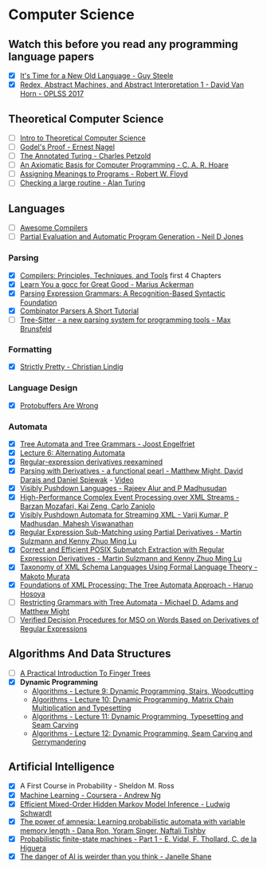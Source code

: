 # Computer Science

## Watch this before you read any programming language papers

  - [x] [It's Time for a New Old Language - Guy Steele](https://www.youtube.com/watch?v=dCuZkaaou0Q)
  - [x] [Redex, Abstract Machines, and Abstract Interpretation 1 - David Van Horn - OPLSS 2017](https://www.youtube.com/watch?v=8upRv9wjHp0)

## Theoretical Computer Science

  - [ ] [Intro to Theoretical Computer Science](https://www.udacity.com/course/intro-to-theoretical-computer-science--cs313)
  - [ ] [Godel's Proof - Ernest Nagel](https://www.amazon.com/Godels-Proof-Ernest-Nagel-ebook/dp/B004DL2JCE)
  - [ ] [The Annotated Turing - Charles Petzold](https://www.amazon.com/Annotated-Turing-Through-Historic-Computability/dp/0470229055)
  - [ ] [An Axiomatic Basis for Computer Programming - C. A. R. Hoare](https://www.cs.cmu.edu/~crary/819-f09/Hoare69.pdf)
  - [ ] [Assigning Meanings to Programs - Robert W. Floyd](http://www.cs.tau.ac.il/~nachumd/term/FloydMeaning.pdf)
  - [ ] [Checking a large routine - Alan Turing](http://www.turingarchive.org/browse.php/b/8)
  
## Languages

  - [ ] [Awesome Compilers](https://github.com/aalhour/awesome-compilers)
  - [ ] [Partial Evaluation and Automatic Program Generation - Neil D Jones](https://www.researchgate.net/publication/213882771_Partial_Evaluation_and_Automatic_Program_Generation)

### Parsing

  - [x] [Compilers: Principles, Techniques, and Tools](https://en.wikipedia.org/wiki/Compilers:_Principles,_Techniques,_and_Tools) first 4 Chapters
  - [x] [Learn You a gocc for Great Good - Marius Ackerman](https://raw.githubusercontent.com/goccmack/gocc/master/doc/gocc_user_guide.pdf)
  - [x] [Parsing Expression Grammars: A Recognition-Based Syntactic Foundation](http://bford.info/pub/lang/peg.pdf)
  - [x] [Combinator Parsers A Short Tutorial](http://www.cs.uu.nl/research/techreps/repo/CS-2008/2008-044.pdf)
  - [ ] [Tree-Sitter - a new parsing system for programming tools - Max Brunsfeld](https://www.thestrangeloop.com/2018/tree-sitter---a-new-parsing-system-for-programming-tools.html)
  
### Formatting
  
  - [x] [Strictly Pretty - Christian Lindig](http://citeseerx.ist.psu.edu/viewdoc/download;jsessionid=2E564314F89B56D1BD8962F056430F02?doi=10.1.1.34.2200&rep=rep1&type=pdf)
  
### Language Design
 
  - [x] [Protobuffers Are Wrong](https://reasonablypolymorphic.com/blog/protos-are-wrong/)

### Automata

  - [x] [Tree Automata and Tree Grammars - Joost Engelfriet](https://arxiv.org/pdf/1510.02036.pdf)
  - [x] [Lecture 6: Alternating Automata](http://www.cmi.ac.in/~kumar/words/lecture06.pdf)
  - [x] [Regular-expression derivatives reexamined](https://people.mpi-sws.org/~turon/re-deriv.pdf)
  - [x] [Parsing with Derivatives - a functional pearl - Matthew Might, David Darais and Daniel Spiewak](https://s3.amazonaws.com/academia.edu.documents/30626123/might2011derivatives.pdf?AWSAccessKeyId=AKIAIWOWYYGZ2Y53UL3A&Expires=1518892310&Signature=h%2BGIOGvJDelNj2jLucDwIHGO7kc%3D&response-content-disposition=inline%3B%20filename%3DParsing_with_derivatives_a_functional_pe.pdf) - [Video](https://www.youtube.com/watch?v=ZzsK8Am6dKU)
  - [x] [Visibly Pushdown Languages - Rajeev Alur and P Madhusudan](https://repository.upenn.edu/cgi/viewcontent.cgi?article=1174&context=cis_papers)
  - [x] [High-Performance Complex Event Processing over XML Streams - Barzan Mozafari, Kai Zeng, Carlo Zaniolo](http://web.cs.ucla.edu/~zaniolo/papers/p253-mozafari.pdf)
  - [x] [Visibly Pushdown Automata for Streaming XML - Varij Kumar, P Madhusdan, Mahesh Viswanathan](http://www.ra.ethz.ch/cdstore/www2007/www2007.org/papers/paper788.pdf)
  - [x] [Regular Expression Sub-Matching using Partial Derivatives - Martin Sulzmann and Kenny Zhuo Ming Lu](https://5b6c6881-a-62cb3a1a-s-sites.googlegroups.com/site/luzhuomi/file/ppdp39-sulzmann.pdf?attachauth=ANoY7crz7zlgeFVqKfz21xs3J43HwF_-sNbCMgfXTF_n3NGvtRj9c38uRQfo-0djC_uj60Hwfg0UCE21pwBzsG0Tp6g5PG1_Bbc0Pua71Gw9_rDuGmxecsdMhf9QgdCh6KsqVLFmBr2PyasKYi29DzgyCBRzJiIEjeNKMNHlHlDrodJ80qwFUrh46HVlQn8IJOorscdZn9J6rgi0uoX6UQmqfzBltBSOOjCi0sVx8_s8NPrrtEpbq3o%3D&attredirects=0)
  - [x] [Correct and Efficient POSIX Submatch Extraction with Regular Expression Derivatives - Martin Sulzmann and Kenny Zhuo Ming Lu](http://www.home.hs-karlsruhe.de/~suma0002/publications/posix-derivatives.pdf)
  - [x] [Taxonomy of XML Schema Languages Using Formal Language Theory - Makoto Murata](https://www.tjhsst.edu/~rlatimer/acm/InternetTechnology/XMLFormalLanguagep660-murataTOITNov05.pdf)
  - [x] [Foundations of XML Processing: The Tree Automata Approach - Haruo Hosoya](http://citeseerx.ist.psu.edu/viewdoc/download?doi=10.1.1.138.6773&rep=rep1&type=pdf)
  - [ ] [Restricting Grammars with Tree Automata - Michael D. Adams and Matthew Might](http://delivery.acm.org/10.1145/3140000/3133906/oopsla17-oopsla234.pdf?ip=62.195.23.191&id=3133906&acc=OA&key=4D4702B0C3E38B35%2E4D4702B0C3E38B35%2EFF4855CDBAECEBC5%2EC1E31BC46E58D5B8&__acm__=1518888271_476e608b6be1213e8e1bfb39669d33c5)
  - [ ] [Verified Decision Procedures for MSO on Words Based on Derivatives of Regular Expressions](https://www21.in.tum.de/~traytel/papers/icfp13-mso/index.html)

## Algorithms And Data Structures

  - [ ] [A Practical Introduction To Finger Trees](https://chrispenner.ca/posts/intro-to-finger-trees)
  - [x] **Dynamic Programming**
     * [Algorithms - Lecture 9: Dynamic Programming, Stairs, Woodcutting](https://www.youtube.com/watch?v=sF7hzgUW5uY)
     * [Algorithms - Lecture 10: Dynamic Programming, Matrix Chain Multiplication and Typesetting](https://www.youtube.com/watch?v=u6Y055g4mOE)
     * [Algorithms - Lecture 11: Dynamic Programming, Typesetting and Seam Carving](https://www.youtube.com/watch?v=Jh2HjnUIaRk&nohtml5=False)
     * [Algorithms - Lecture 12: Dynamic Programming, Seam Carving and Gerrymandering](https://www.youtube.com/watch?v=mPWVG6mCu80&nohtml5=False)
  
## Artificial Intelligence

  - [x] A First Course in Probability - Sheldon M. Ross
  - [x] [Machine Learning - Coursera - Andrew Ng](https://www.coursera.org/learn/machine-learning)
  - [x] [Efficient Mixed-Order Hidden Markov Model Inference - Ludwig Schwardt](http://scholar.sun.ac.za/handle/10019.1/1340)
  - [x] [The power of amnesia: Learning probabilistic automata with variable memory length - Dana Ron, Yoram Singer, Naftali Tishby](https://link.springer.com/content/pdf/10.1023/A:1026490906255.pdf)
  - [x] [Probabilistic finite-state machines - Part 1 - E. Vidal, F. Thollard, C. de la Higuera](https://hal-ujm.archives-ouvertes.fr/ujm-00326243/document)
  - [x] [The danger of AI is weirder than you think - Janelle Shane](https://www.youtube.com/watch?v=OhCzX0iLnOc)
